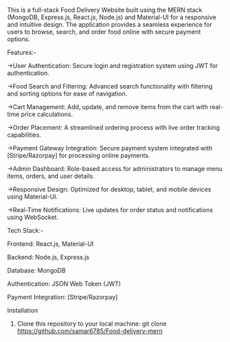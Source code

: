 This is a full-stack Food Delivery Website built using the MERN stack (MongoDB, Express.js, React.js, Node.js) and Material-UI for a responsive and intuitive design. The application provides a seamless experience for users to browse, search, and order food online with secure payment options.

Features:-

->User Authentication:
Secure login and registration system using JWT for authentication.

->Food Search and Filtering:
Advanced search functionality with filtering and sorting options for ease of navigation.

->Cart Management:
Add, update, and remove items from the cart with real-time price calculations.

->Order Placement:
A streamlined ordering process with live order tracking capabilities.

->Payment Gateway Integration:
Secure payment system integrated with [Stripe/Razorpay] for processing online payments.

->Admin Dashboard:
Role-based access for administrators to manage menu items, orders, and user details.

->Responsive Design:
Optimized for desktop, tablet, and mobile devices using Material-UI.

->Real-Time Notifications:
Live updates for order status and notifications using WebSocket.

Tech Stack:-

Frontend: React.js, Material-UI 

Backend: Node.js, Express.js 

Database: MongoDB 

Authentication: JSON Web Token (JWT) 

Payment Integration: [Stripe/Razorpay]

Installation
1. Clone this repository to your local machine:
git clone https://github.com/samar6785/Food-delivery-mern 
